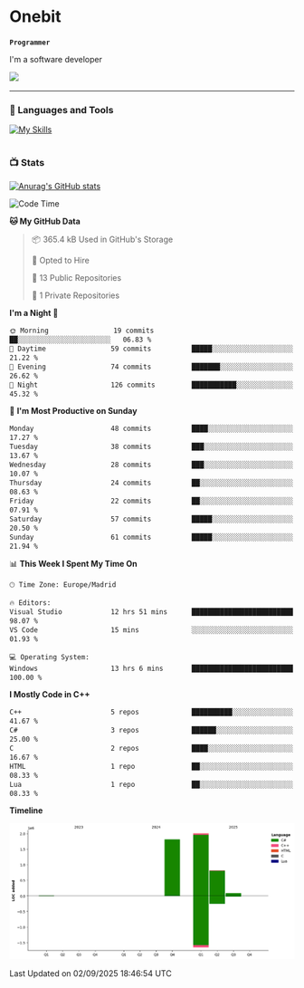 # Onebit

**`Programmer`**

I'm a software developer

   ![](https://komarev.com/ghpvc/?username=onebit5&color=blueviolet)

---

### 🧰 Languages and Tools

[![My Skills](https://skillicons.dev/icons?i=cpp,c,cs,java,lua,unity,git,linux,github,discord,vscode,visualstudio)](https://skillicons.dev)
<br />

#

### 📺 Stats
[![Anurag's GitHub stats](https://github-readme-stats.vercel.app/api?username=onebit5&show_icons=true&theme=radical)](https://github.com/anuraghazra/github-readme-stats)                
<!--START_SECTION:waka-->
![Code Time](http://img.shields.io/badge/Code%20Time-329%20hrs%2046%20mins-blue)

**🐱 My GitHub Data** 

> 📦 365.4 kB Used in GitHub's Storage 
 > 
> 💼 Opted to Hire
 > 
> 📜 13 Public Repositories 
 > 
> 🔑 1 Private Repositories 
 > 
**I'm a Night 🦉** 

```text
🌞 Morning                19 commits          ██░░░░░░░░░░░░░░░░░░░░░░░   06.83 % 
🌆 Daytime                59 commits          █████░░░░░░░░░░░░░░░░░░░░   21.22 % 
🌃 Evening                74 commits          ███████░░░░░░░░░░░░░░░░░░   26.62 % 
🌙 Night                  126 commits         ███████████░░░░░░░░░░░░░░   45.32 % 
```
📅 **I'm Most Productive on Sunday** 

```text
Monday                   48 commits          ████░░░░░░░░░░░░░░░░░░░░░   17.27 % 
Tuesday                  38 commits          ███░░░░░░░░░░░░░░░░░░░░░░   13.67 % 
Wednesday                28 commits          ███░░░░░░░░░░░░░░░░░░░░░░   10.07 % 
Thursday                 24 commits          ██░░░░░░░░░░░░░░░░░░░░░░░   08.63 % 
Friday                   22 commits          ██░░░░░░░░░░░░░░░░░░░░░░░   07.91 % 
Saturday                 57 commits          █████░░░░░░░░░░░░░░░░░░░░   20.50 % 
Sunday                   61 commits          █████░░░░░░░░░░░░░░░░░░░░   21.94 % 
```


📊 **This Week I Spent My Time On** 

```text
🕑︎ Time Zone: Europe/Madrid

🔥 Editors: 
Visual Studio            12 hrs 51 mins      █████████████████████████   98.07 % 
VS Code                  15 mins             ░░░░░░░░░░░░░░░░░░░░░░░░░   01.93 % 

💻 Operating System: 
Windows                  13 hrs 6 mins       █████████████████████████   100.00 % 
```

**I Mostly Code in C++** 

```text
C++                      5 repos             ██████████░░░░░░░░░░░░░░░   41.67 % 
C#                       3 repos             ██████░░░░░░░░░░░░░░░░░░░   25.00 % 
C                        2 repos             ████░░░░░░░░░░░░░░░░░░░░░   16.67 % 
HTML                     1 repo              ██░░░░░░░░░░░░░░░░░░░░░░░   08.33 % 
Lua                      1 repo              ██░░░░░░░░░░░░░░░░░░░░░░░   08.33 % 
```



**Timeline**

![Lines of Code chart](https://raw.githubusercontent.com/Onebit5/Onebit5/main/assets/bar_graph.png)


 Last Updated on 02/09/2025 18:46:54 UTC
<!--END_SECTION:waka-->
